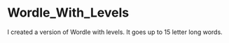 # Wordle_With_Levels
I created a version of Wordle with levels. It goes up to 15 letter long words.
